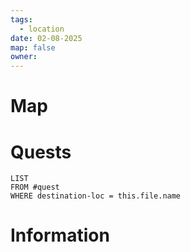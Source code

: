 ```yaml
---
tags:
  - location
date: 02-08-2025
map: false
owner:
---
```

# Map

# Quests


```dataview
LIST
FROM #quest 
WHERE destination-loc = this.file.name
```


# Information
